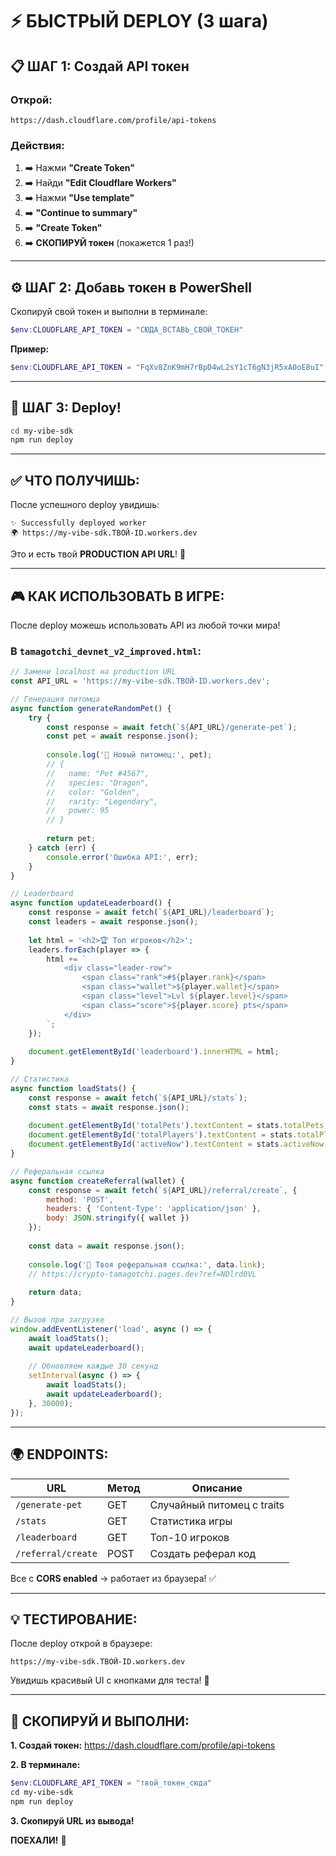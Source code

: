 # ⚡ БЫСТРЫЙ DEPLOY (3 шага)

## 📋 ШАГ 1: Создай API токен

### Открой:
```
https://dash.cloudflare.com/profile/api-tokens
```

### Действия:
1. ➡️ Нажми **"Create Token"**
2. ➡️ Найди **"Edit Cloudflare Workers"**
3. ➡️ Нажми **"Use template"**
4. ➡️ **"Continue to summary"**
5. ➡️ **"Create Token"**
6. ➡️ **СКОПИРУЙ токен** (покажется 1 раз!)

---

## ⚙️ ШАГ 2: Добавь токен в PowerShell

Скопируй свой токен и выполни в терминале:

```powershell
$env:CLOUDFLARE_API_TOKEN = "СЮДА_ВСТАВЬ_СВОЙ_ТОКЕН"
```

**Пример:**
```powershell
$env:CLOUDFLARE_API_TOKEN = "FqXv8ZnK9mH7rBpD4wL2sY1cT6gN3jR5xA0oE8uI"
```

---

## 🚀 ШАГ 3: Deploy!

```bash
cd my-vibe-sdk
npm run deploy
```

---

## ✅ ЧТО ПОЛУЧИШЬ:

После успешного deploy увидишь:
```
✨ Successfully deployed worker
🌍 https://my-vibe-sdk.ТВОЙ-ID.workers.dev
```

Это и есть твой **PRODUCTION API URL**! 🎉

---

## 🎮 КАК ИСПОЛЬЗОВАТЬ В ИГРЕ:

После deploy можешь использовать API из любой точки мира!

### В `tamagotchi_devnet_v2_improved.html`:

```javascript
// Замени localhost на production URL
const API_URL = 'https://my-vibe-sdk.ТВОЙ-ID.workers.dev';

// Генерация питомца
async function generateRandomPet() {
    try {
        const response = await fetch(`${API_URL}/generate-pet`);
        const pet = await response.json();
        
        console.log('🐣 Новый питомец:', pet);
        // {
        //   name: "Pet #4567",
        //   species: "Dragon",
        //   color: "Golden",
        //   rarity: "Legendary",
        //   power: 95
        // }
        
        return pet;
    } catch (err) {
        console.error('Ошибка API:', err);
    }
}

// Leaderboard
async function updateLeaderboard() {
    const response = await fetch(`${API_URL}/leaderboard`);
    const leaders = await response.json();
    
    let html = '<h2>🏆 Топ игроков</h2>';
    leaders.forEach(player => {
        html += `
            <div class="leader-row">
                <span class="rank">#${player.rank}</span>
                <span class="wallet">${player.wallet}</span>
                <span class="level">Lvl ${player.level}</span>
                <span class="score">${player.score} pts</span>
            </div>
        `;
    });
    
    document.getElementById('leaderboard').innerHTML = html;
}

// Статистика
async function loadStats() {
    const response = await fetch(`${API_URL}/stats`);
    const stats = await response.json();
    
    document.getElementById('totalPets').textContent = stats.totalPets;
    document.getElementById('totalPlayers').textContent = stats.totalPlayers;
    document.getElementById('activeNow').textContent = stats.activeNow;
}

// Реферальная ссылка
async function createReferral(wallet) {
    const response = await fetch(`${API_URL}/referral/create`, {
        method: 'POST',
        headers: { 'Content-Type': 'application/json' },
        body: JSON.stringify({ wallet })
    });
    
    const data = await response.json();
    
    console.log('🎁 Твоя реферальная ссылка:', data.link);
    // https://crypto-tamagotchi.pages.dev?ref=NDlrd0VL
    
    return data;
}

// Вызов при загрузке
window.addEventListener('load', async () => {
    await loadStats();
    await updateLeaderboard();
    
    // Обновляем каждые 30 секунд
    setInterval(async () => {
        await loadStats();
        await updateLeaderboard();
    }, 30000);
});
```

---

## 🌍 ENDPOINTS:

| URL | Метод | Описание |
|-----|-------|----------|
| `/generate-pet` | GET | Случайный питомец с traits |
| `/stats` | GET | Статистика игры |
| `/leaderboard` | GET | Топ-10 игроков |
| `/referral/create` | POST | Создать реферал код |

Все с **CORS enabled** → работает из браузера! ✅

---

## 💡 ТЕСТИРОВАНИЕ:

После deploy открой в браузере:

```
https://my-vibe-sdk.ТВОЙ-ID.workers.dev
```

Увидишь красивый UI с кнопками для теста! 🎨

---

## 📝 СКОПИРУЙ И ВЫПОЛНИ:

**1. Создай токен:**
https://dash.cloudflare.com/profile/api-tokens

**2. В терминале:**
```powershell
$env:CLOUDFLARE_API_TOKEN = "твой_токен_сюда"
cd my-vibe-sdk
npm run deploy
```

**3. Скопируй URL из вывода!**

**ПОЕХАЛИ!** 🚀



